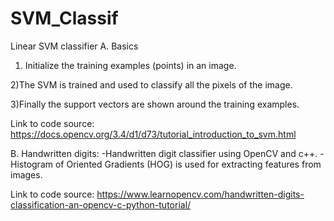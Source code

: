 # SVM_Classif
Linear SVM classifier
A. Basics
1) Initialize the training examples (points) in an image.

2)The SVM is trained and used to classify all the pixels of the image. 

3)Finally the support vectors are shown around the training examples.

Link to code source: https://docs.opencv.org/3.4/d1/d73/tutorial_introduction_to_svm.html

B. Handwritten digits:
-Handwritten digit classifier using OpenCV and c++.
-Histogram of Oriented Gradients (HOG) is used for extracting features from images.

Link to code source: https://www.learnopencv.com/handwritten-digits-classification-an-opencv-c-python-tutorial/
